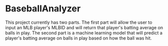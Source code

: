 # BaseballAnalyzer
This project currently has two parts. The first part will allow the user to input an MLB player's MLBID and will return that player's batting average on balls in play. The second part is a machine learning model that will predict a player's batting average on balls in play based on how the ball was hit.
